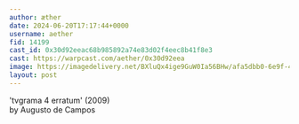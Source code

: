 ```yaml
---
author: æther
date: 2024-06-20T17:17:44+0000
username: aether
fid: 14199
cast_id: 0x30d92eeac68b985892a74e83d02f4eec8b41f8e3
cast: https://warpcast.com/aether/0x30d92eea
image: https://imagedelivery.net/BXluQx4ige9GuW0Ia56BHw/afa5dbb0-6e9f-40df-785b-f563504a4c00/original
layout: post
---
```

'tvgrama 4 erratum' (2009)  
by Augusto de Campos  

<img src='https://imagedelivery.net/BXluQx4ige9GuW0Ia56BHw/afa5dbb0-6e9f-40df-785b-f563504a4c00/original' alt='' referrerpolicy='no-referrer'/>